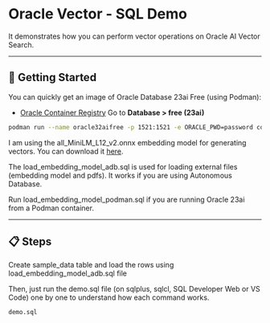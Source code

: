 # Oracle Vector - SQL Demo

It demonstrates how you can perform vector operations on Oracle AI Vector Search.

---

## 🚀 Getting Started

You can quickly get an image of Oracle Database 23ai Free (using Podman):

- [Oracle Container Registry](https://container-registry.oracle.com)  Go to **Database > free (23ai)**

```sh
podman run --name oracle32aifree -p 1521:1521 -e ORACLE_PWD=password container-registry.oracle.com/database/free:latest
```

I am using the all_MiniLM_L12_v2.onnx embedding model for generating vectors. You can download it [here](https://adwc4pm.objectstorage.us-ashburn-1.oci.customer-oci.com/p/VBRD9P8ZFWkKvnfhrWxkpPe8K03-JIoM5h_8EJyJcpE80c108fuUjg7R5L5O7mMZ/n/adwc4pm/b/OML-Resources/o/all_MiniLM_L12_v2_augmented.zip).

The load_embedding_model_adb.sql is used for loading external files (embedding model and pdfs). It works if you are using Autonomous Database.

Run load_embedding_model_podman.sql if you are running Oracle 23ai from a Podman container.


---

## 📋 Steps

Create sample_data table and load the rows using load_embedding_model_adb.sql file

Then, just run the demo.sql file (on sqlplus, sqlcl, SQL Developer Web or VS Code) one by one to understand how each command works.

```sh
demo.sql
```



